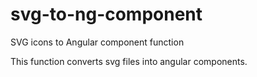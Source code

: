 # svg-to-ng-component
SVG icons to Angular component function

This function converts svg files into angular components.
